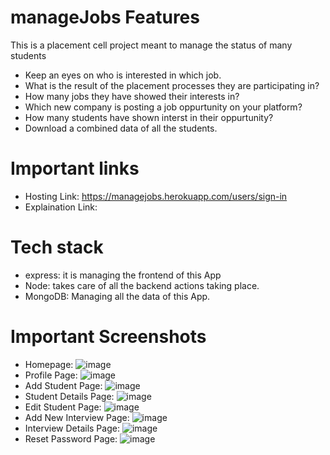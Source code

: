 # manageJobs Features
This is a placement cell project meant to manage the status of many students
- Keep an eyes on who is interested in which job. 
- What is the result of the placement processes they are participating in?
- How many jobs they have showed their interests in?
- Which new company is posting a job oppurtunity on your platform?
- How many students have shown interst in their oppurtunity?
- Download a combined data of all the students.

# Important links

- Hosting Link: https://managejobs.herokuapp.com/users/sign-in
- Explaination Link: 

# Tech stack
- express: it is managing the frontend of this App
- Node: takes care of all the backend actions taking place.
- MongoDB: Managing all the data of this App.

# Important Screenshots
- Homepage: ![image](https://user-images.githubusercontent.com/66215313/146424012-ecbd93ce-2cea-4b40-b0c3-a9293a302e67.png)
- Profile Page: ![image](https://user-images.githubusercontent.com/66215313/146424143-6df64d18-1003-410c-baa4-e5eb019be702.png)
- Add Student Page: ![image](https://user-images.githubusercontent.com/66215313/146424207-dff0e621-7ba3-4fa1-b115-390a24561297.png)
- Student Details Page: ![image](https://user-images.githubusercontent.com/66215313/146424405-b9018bdb-f80f-4287-8320-88648b5072ac.png)
- Edit Student Page: ![image](https://user-images.githubusercontent.com/66215313/146424479-b218e0fd-2608-478f-85e1-cb0fe4f50df9.png)
- Add New Interview Page: ![image](https://user-images.githubusercontent.com/66215313/146424288-f81d1b9d-4426-4dba-b722-582bc76d297d.png)
- Interview Details Page: ![image](https://user-images.githubusercontent.com/66215313/146424564-2bf94140-8914-4434-b5b9-e30b238de579.png)
- Reset Password Page: ![image](https://user-images.githubusercontent.com/66215313/146424630-36c19c12-7264-47b4-8e18-edf9f73714ea.png)


